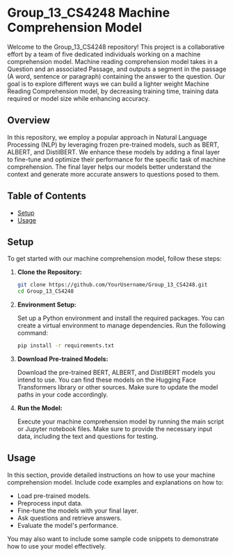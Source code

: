 # Group_13_CS4248 Machine Comprehension Model

Welcome to the Group_13_CS4248 repository! This project is a collaborative effort by a team of five dedicated individuals working on a machine comprehension model. Machine reading comprehension model takes in a Question and an associated Passage, and outputs a segment in the passage (A word, sentence or paragraph) containing the answer to the question.
Our goal is to explore different ways we can build a lighter weight Machine Reading Comprehension model, by decreasing training time, training data required or model size while enhancing accuracy.


## Overview

In this repository, we employ a popular approach in Natural Language Processing (NLP) by leveraging frozen pre-trained models, such as BERT, ALBERT, and DistilBERT. We enhance these models by adding a final layer to fine-tune and optimize their performance for the specific task of machine comprehension. The final layer helps our models better understand the context and generate more accurate answers to questions posed to them.

## Table of Contents

- [Setup](#setup)
- [Usage](#usage)


## Setup

To get started with our machine comprehension model, follow these steps:

1. **Clone the Repository:**

   ```bash
   git clone https://github.com/YourUsername/Group_13_CS4248.git
   cd Group_13_CS4248
   ```

2. **Environment Setup:**

   Set up a Python environment and install the required packages. You can create a virtual environment to manage dependencies. Run the following command:

   ```bash
   pip install -r requirements.txt
   ```

3. **Download Pre-trained Models:**

   Download the pre-trained BERT, ALBERT, and DistilBERT models you intend to use. You can find these models on the Hugging Face Transformers library or other sources. Make sure to update the model paths in your code accordingly.

4. **Run the Model:**

   Execute your machine comprehension model by running the main script or Jupyter notebook files. Make sure to provide the necessary input data, including the text and questions for testing.

## Usage

In this section, provide detailed instructions on how to use your machine comprehension model. Include code examples and explanations on how to:

- Load pre-trained models.
- Preprocess input data.
- Fine-tune the models with your final layer.
- Ask questions and retrieve answers.
- Evaluate the model's performance.

You may also want to include some sample code snippets to demonstrate how to use your model effectively.


